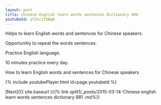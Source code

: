 ```yaml
---
layout: post
title: Chinese English learn words sentences Dictionary 404 
youtubeId: ytZnc1thBq0
---
```

 
 
Helps to learn English words and sentences for Chinese speakers.

Opportunitiy to repeat the words sentences. 

Practice English language. 
 
10 minutes practice every day. 
 
How to learn English words and sentences for Chinese speakers 
 
{% include youtubePlayer.html id=page.youtubeId %}
 
 
[Next]({{ site.baseurl }}{% link  split1/_posts/2015-03-14-Chinese english learn words sentences dictionary 881 .md%})
 
